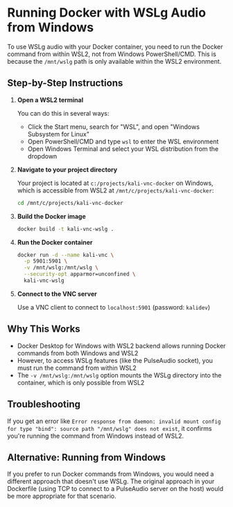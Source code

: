 # Running Docker with WSLg Audio from Windows

To use WSLg audio with your Docker container, you need to run the Docker command from within WSL2, not from Windows PowerShell/CMD. This is because the `/mnt/wslg` path is only available within the WSL2 environment.

## Step-by-Step Instructions

1. **Open a WSL2 terminal**

   You can do this in several ways:
   - Click the Start menu, search for "WSL", and open "Windows Subsystem for Linux"
   - Open PowerShell/CMD and type `wsl` to enter the WSL environment
   - Open Windows Terminal and select your WSL distribution from the dropdown

2. **Navigate to your project directory**

   Your project is located at `c:/projects/kali-vnc-docker` on Windows, which is accessible from WSL2 at `/mnt/c/projects/kali-vnc-docker`:

   ```bash
   cd /mnt/c/projects/kali-vnc-docker
   ```

3. **Build the Docker image**

   ```bash
   docker build -t kali-vnc-wslg .
   ```

4. **Run the Docker container**

   ```bash
   docker run -d --name kali-vnc \
     -p 5901:5901 \
     -v /mnt/wslg:/mnt/wslg \
     --security-opt apparmor=unconfined \
     kali-vnc-wslg
   ```

5. **Connect to the VNC server**

   Use a VNC client to connect to `localhost:5901` (password: `kalidev`)

## Why This Works

- Docker Desktop for Windows with WSL2 backend allows running Docker commands from both Windows and WSL2
- However, to access WSLg features (like the PulseAudio socket), you must run the command from within WSL2
- The `-v /mnt/wslg:/mnt/wslg` option mounts the WSLg directory into the container, which is only possible from WSL2

## Troubleshooting

If you get an error like `Error response from daemon: invalid mount config for type "bind": source path "/mnt/wslg" does not exist`, it confirms you're running the command from Windows instead of WSL2.

## Alternative: Running from Windows

If you prefer to run Docker commands from Windows, you would need a different approach that doesn't use WSLg. The original approach in your Dockerfile (using TCP to connect to a PulseAudio server on the host) would be more appropriate for that scenario.
